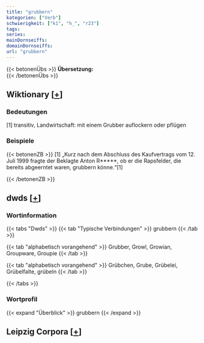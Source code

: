 ```yaml
---
title: "grubbern"
kategorien: ["Verb"]
schwierigkeit: ["k1", "h_", "r23"]
tags:
series:
mainDornseiffs:
domainDornseiffs:
url: "grubbern"
---
```


{{< betonenÜbs >}}
**Übersetzung:**  
{{< /betonenÜbs >}}

## Wiktionary [[+](https://de.wiktionary.org/wiki/grubbern)]

### Bedeutungen
[1] transitiv, Landwirtschaft: mit einem Grubber auflockern oder pflügen  

### Beispiele
{{< betonenZB >}}
[1] „Kurz nach dem Abschluss des Kaufvertrags vom 12. Juli 1999 fragte der Beklagte Anton R*****, ob er die Rapsfelder, die bereits abgeerntet waren, grubbern könne.“[1]  

{{< /betonenZB >}}


## dwds [[+](https://www.dwds.de/wb/grubbern)]

### Wortinformation
{{< tabs "Dwds" >}}
{{< tab "Typische Verbindungen" >}}
grubbern
{{< /tab >}}

{{< tab "alphabetisch vorangehend" >}}
Grubber, Growl, Growian, Groupware, Groupie
{{< /tab >}}

{{< tab "alphabetisch vorangehend" >}}
Grübchen, Grube, Grübelei, Grübelfalte, grübeln
{{< /tab >}}

{{< /tabs >}}

### Wortprofil
{{< expand "Überblick" >}} grubbern {{< /expand >}}

## Leipzig Corpora [[+](https://corpora.uni-leipzig.de/en/res?word=grubbern&corpusId=deu_newscrawl-public_2018)]

